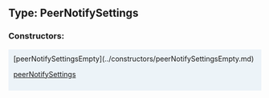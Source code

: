 ## Type: PeerNotifySettings  

### Constructors:

<style>
.container {
    width: auto;
    overflow-x: auto;
    white-space: nowrap;
    background: #ecf3f8;
    padding: 10px;
}
</style>
<div class="container">
[peerNotifySettingsEmpty](../constructors/peerNotifySettingsEmpty.md)  

[peerNotifySettings](../constructors/peerNotifySettings.md)  

</div>